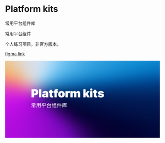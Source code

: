 # Platform kits

常用平台组件库

常用平台组件

个人练习项目，非官方版本。

[figma link](https://www.figma.com/file/UJSZ1DRxMIDjQY7DvNGILx/Platform-kits?node-id=1%3A2067)

![](../.gitbook/assets/platform-kits.jpg)

